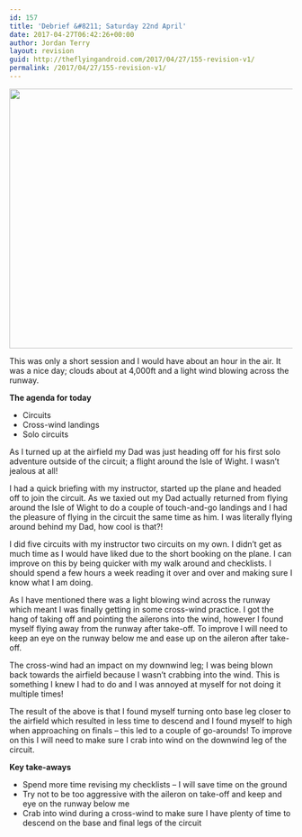 ```yaml
---
id: 157
title: 'Debrief &#8211; Saturday 22nd April'
date: 2017-04-27T06:42:26+00:00
author: Jordan Terry
layout: revision
guid: http://theflyingandroid.com/2017/04/27/155-revision-v1/
permalink: /2017/04/27/155-revision-v1/
---
```

<img loading="lazy" class="alignnone size-large wp-image-156" src="http://theflyingandroid.com/wp-content/uploads/2017/04/featured-debrief-1024x461.jpg" alt="" width="1024" height="461" srcset="http://theflyingandroid.com/wp-content/uploads/2017/04/featured-debrief-1024x461.jpg 1024w, http://theflyingandroid.com/wp-content/uploads/2017/04/featured-debrief-300x135.jpg 300w, http://theflyingandroid.com/wp-content/uploads/2017/04/featured-debrief-768x346.jpg 768w, http://theflyingandroid.com/wp-content/uploads/2017/04/featured-debrief.jpg 2000w" sizes="(max-width: 1024px) 100vw, 1024px" />

This was only a short session and I would have about an hour in the air. It was a nice day; clouds about at 4,000ft and a light wind blowing across the runway.

**The agenda for today**

  * Circuits
  * Cross-wind landings
  * Solo circuits

As I turned up at the airfield my Dad was just heading off for his first solo adventure outside of the circuit; a flight around the Isle of Wight. I wasn’t jealous at all!

I had a quick briefing with my instructor, started up the plane and headed off to join the circuit. As we taxied out my Dad actually returned from flying around the Isle of Wight to do a couple of touch-and-go landings and I had the pleasure of flying in the circuit the same time as him. I was literally flying around behind my Dad, how cool is that?!

I did five circuits with my instructor two circuits on my own. I didn’t get as much time as I would have liked due to the short booking on the plane. I can improve on this by being quicker with my walk around and checklists. I should spend a few hours a week reading it over and over and making sure I know what I am doing.

As I have mentioned there was a light blowing wind across the runway which meant I was finally getting in some cross-wind practice. I got the hang of taking off and pointing the ailerons into the wind, however I found myself flying away from the runway after take-off. To improve I will need to keep an eye on the runway below me and ease up on the aileron after take-off.

The cross-wind had an impact on my downwind leg; I was being blown back towards the airfield because I wasn’t crabbing into the wind. This is something I knew I had to do and I was annoyed at myself for not doing it multiple times!

The result of the above is that I found myself turning onto base leg closer to the airfield which resulted in less time to descend and I found myself to high when approaching on finals &#8211; this led to a couple of go-arounds! To improve on this I will need to make sure I crab into wind on the downwind leg of the circuit.

**Key take-aways**

  * Spend more time revising my checklists &#8211; I will save time on the ground
  * Try not to be too aggressive with the aileron on take-off and keep and eye on the runway below me
  * Crab into wind during a cross-wind to make sure I have plenty of time to descend on the base and final legs of the circuit